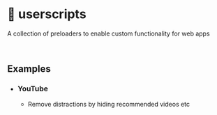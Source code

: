 # 🍵 userscripts
A collection of preloaders to enable custom functionality for web apps

<br/>

## Examples

- ### YouTube
  - Remove distractions by hiding recommended videos etc
